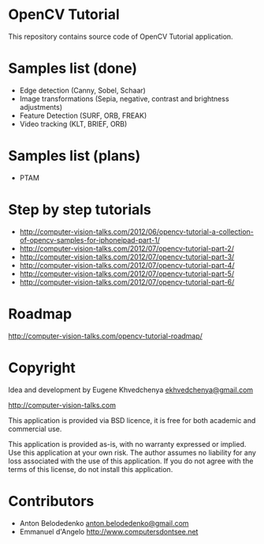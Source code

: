 OpenCV Tutorial
==========================

This repository contains source code of OpenCV Tutorial application.

Samples list (done)
==========================
* Edge detection (Canny, Sobel, Schaar)
* Image transformations (Sepia, negative, contrast and brightness adjustments)
* Feature Detection (SURF, ORB, FREAK)
* Video tracking (KLT, BRIEF, ORB)

Samples list (plans)
==========================
* PTAM  

Step by step tutorials
==========================
* http://computer-vision-talks.com/2012/06/opencv-tutorial-a-collection-of-opencv-samples-for-iphoneipad-part-1/
* http://computer-vision-talks.com/2012/07/opencv-tutorial-part-2/
* http://computer-vision-talks.com/2012/07/opencv-tutorial-part-3/
* http://computer-vision-talks.com/2012/07/opencv-tutorial-part-4/
* http://computer-vision-talks.com/2012/07/opencv-tutorial-part-5/
* http://computer-vision-talks.com/2012/07/opencv-tutorial-part-6/

Roadmap
==========================
http://computer-vision-talks.com/opencv-tutorial-roadmap/

Copyright
==========================
Idea and development by Eugene Khvedchenya <ekhvedchenya@gmail.com>

http://computer-vision-talks.com

This application is provided via BSD licence, it is free for both academic and commercial use.

This application is provided as-is, with no warranty expressed or implied.  Use this application at your own risk.
The author assumes no liability for any loss associated with the use of this application.
If you do not agree with the terms of this license, do not install this application.

Contributors
==========================
 * Anton Belodedenko <anton.belodedenko@gmail.com> 
 * Emmanuel d'Angelo <http://www.computersdontsee.net>